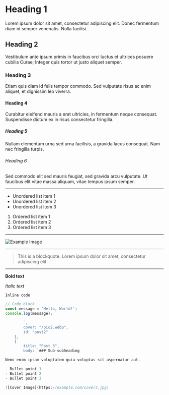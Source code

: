 # Heading 1

Lorem ipsum dolor sit amet, consectetur adipiscing elit. Donec fermentum diam id semper venenatis. Nulla facilisi.

## Heading 2

Vestibulum ante ipsum primis in faucibus orci luctus et ultrices posuere cubilia Curae; Integer quis tortor ut justo aliquet semper.

### Heading 3

Etiam quis diam id felis tempor commodo. Sed vulputate risus ac enim aliquet, et dignissim leo viverra.

#### Heading 4

Curabitur eleifend mauris a erat ultricies, in fermentum neque consequat. Suspendisse dictum ex in risus consectetur fringilla.

##### Heading 5

Nullam elementum urna sed urna facilisis, a gravida lacus consequat. Nam nec fringilla turpis.

###### Heading 6

Sed commodo elit sed mauris feugiat, sed gravida arcu vulputate. Ut faucibus elit vitae massa aliquam, vitae tempus ipsum semper.

---

- Unordered list item 1
- Unordered list item 2
- Unordered list item 3

1. Ordered list item 1
2. Ordered list item 2
3. Ordered list item 3

---

![Example Image](https://example.com/image.jpg)

---

> This is a blockquote. Lorem ipsum dolor sit amet, consectetur adipiscing elit.

---

**Bold text**

_Italic text_

`Inline code`

```javascript
// Code block
const message = 'Hello, World!';
console.log(message);

        `,
        cover: "/pic2.webp",
        id: "post2"
    },
    {
        title: "Post 3",
        body: `### Sub-subheading

Nemo enim ipsam voluptatem quia voluptas sit aspernatur aut.

- Bullet point 1
- Bullet point 2
- Bullet point 3

![Cover Image](https://example.com/cover3.jpg)
```

